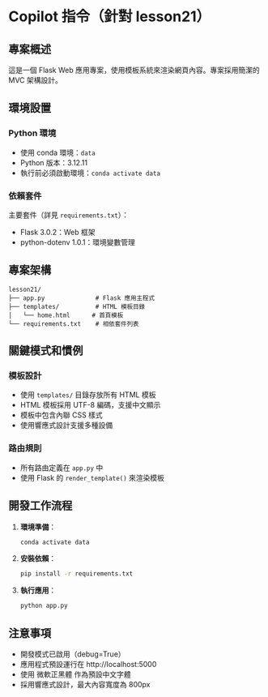 # Copilot 指令（針對 lesson21）

## 專案概述
這是一個 Flask Web 應用專案，使用模板系統來渲染網頁內容。專案採用簡潔的 MVC 架構設計。

## 環境設置
### Python 環境
- 使用 conda 環境：`data`
- Python 版本：3.12.11
- 執行前必須啟動環境：`conda activate data`

### 依賴套件
主要套件（詳見 `requirements.txt`）：
- Flask 3.0.2：Web 框架
- python-dotenv 1.0.1：環境變數管理

## 專案架構
```
lesson21/
├── app.py              # Flask 應用主程式
├── templates/          # HTML 模板目錄
│   └── home.html      # 首頁模板
└── requirements.txt    # 相依套件列表
```

## 關鍵模式和慣例
### 模板設計
- 使用 `templates/` 目錄存放所有 HTML 模板
- HTML 模板採用 UTF-8 編碼，支援中文顯示
- 模板中包含內聯 CSS 樣式
- 使用響應式設計支援多種設備

### 路由規則
- 所有路由定義在 `app.py` 中
- 使用 Flask 的 `render_template()` 來渲染模板

## 開發工作流程
1. **環境準備**：
   ```bash
   conda activate data
   ```

2. **安裝依賴**：
   ```bash
   pip install -r requirements.txt
   ```

3. **執行應用**：
   ```bash
   python app.py
   ```

## 注意事項
- 開發模式已啟用（debug=True）
- 應用程式預設運行在 http://localhost:5000
- 使用 微軟正黑體 作為預設中文字體
- 採用響應式設計，最大內容寬度為 800px


